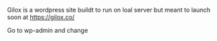Gilox is a wordpress site buildt to run on loal server but meant to launch soon at 
https://gilox.co/

Go to wp-admin and change 